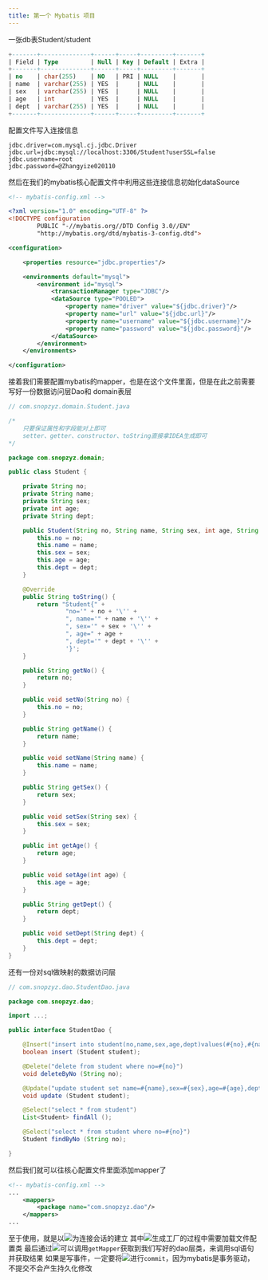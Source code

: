 ```yaml
---
title: 第一个 Mybatis 项目
---
```


一张db表Student/student

```sql
+-------+--------------+------+-----+---------+-------+
| Field | Type         | Null | Key | Default | Extra |
+-------+--------------+------+-----+---------+-------+
| no    | char(255)    | NO   | PRI | NULL    |       |
| name  | varchar(255) | YES  |     | NULL    |       |
| sex   | varchar(255) | YES  |     | NULL    |       |
| age   | int          | YES  |     | NULL    |       |
| dept  | varchar(255) | YES  |     | NULL    |       |
+-------+--------------+------+-----+---------+-------+
```

配置文件写入连接信息

```properties
jdbc.driver=com.mysql.cj.jdbc.Driver
jdbc.url=jdbc:mysql://localhost:3306/Student?userSSL=false
jdbc.username=root
jdbc.password=@Zhangyize020110
```
然后在我们的mybatis核心配置文件中利用这些连接信息初始化dataSource

```xml
<!-- mybatis-config.xml -->

<?xml version="1.0" encoding="UTF-8" ?>
<!DOCTYPE configuration
        PUBLIC "-//mybatis.org//DTD Config 3.0//EN"
        "http://mybatis.org/dtd/mybatis-3-config.dtd">

<configuration>

    <properties resource="jdbc.properties"/>

    <environments default="mysql">
        <environment id="mysql">
            <transactionManager type="JDBC"/>
            <dataSource type="POOLED">
                <property name="driver" value="${jdbc.driver}"/>
                <property name="url" value="${jdbc.url}"/>
                <property name="username" value="${jdbc.username}"/>
                <property name="password" value="${jdbc.password}"/>
            </dataSource>
        </environment>
    </environments>

</configuration>
```
接着我们需要配置mybatis的mapper，也是在这个文件里面，但是在此之前需要写好一份数据访问层Dao和 domain表层

```java
// com.snopzyz.domain.Student.java

/*
	只要保证属性和字段能对上即可
    setter、getter、constructor、toString直接拿IDEA生成即可
*/

package com.snopzyz.domain;

public class Student {

    private String no;
    private String name;
    private String sex;
    private int age;
    private String dept;

    public Student(String no, String name, String sex, int age, String dept) {
        this.no = no;
        this.name = name;
        this.sex = sex;
        this.age = age;
        this.dept = dept;
    }

    @Override
    public String toString() {
        return "Student{" +
                "no='" + no + '\'' +
                ", name='" + name + '\'' +
                ", sex='" + sex + '\'' +
                ", age=" + age +
                ", dept='" + dept + '\'' +
                '}';
    }

    public String getNo() {
        return no;
    }

    public void setNo(String no) {
        this.no = no;
    }

    public String getName() {
        return name;
    }

    public void setName(String name) {
        this.name = name;
    }

    public String getSex() {
        return sex;
    }

    public void setSex(String sex) {
        this.sex = sex;
    }

    public int getAge() {
        return age;
    }

    public void setAge(int age) {
        this.age = age;
    }

    public String getDept() {
        return dept;
    }

    public void setDept(String dept) {
        this.dept = dept;
    }
}
```
还有一份对sql做映射的数据访问层

```java
// com.snopzyz.dao.StudentDao.java

package com.snopzyz.dao;

import ...;

public interface StudentDao {

    @Insert("insert into student(no,name,sex,age,dept)values(#{no},#{name},#{sex},#{age},#{dept})")
    boolean insert (Student student);

    @Delete("delete from student where no=#{no}")
    void deleteByNo (String no);

    @Update("update student set name=#{name},sex=#{sex},age=#{age},dept=#{dept} where no=#{no}")
    void update (Student student);

    @Select("select * from student")
    List<Student> findAll ();

    @Select("select * from student where no=#{no}")
    Student findByNo (String no);

}
```
然后我们就可以往核心配置文件里面添加mapper了

```xml
<!-- mybatis-config.xml -->
...
    <mappers>
        <package name="com.snopzyz.dao"/>
    </mappers>
...
```
至于使用，就是以![](https://cdn.nlark.com/yuque/__latex/5d7413a2b884f62112b8bd11aade23be.svg)为连接会话的建立
其中![](https://cdn.nlark.com/yuque/__latex/f138c5920d4eda79fc8bf0690569f4df.svg)生成工厂的过程中需要加载文件配置类
最后通过![](https://cdn.nlark.com/yuque/__latex/8cd6348f81d9dcb07128947d265d8165.svg)可以调用`getMapper`获取到我们写好的dao层类，来调用sql语句并获取结果
如果是写事件，一定要将![](https://cdn.nlark.com/yuque/__latex/3fa296b8d9b5054972a325510924d343.svg)进行`commit`，因为mybatis是事务驱动，不提交不会产生持久化修改

